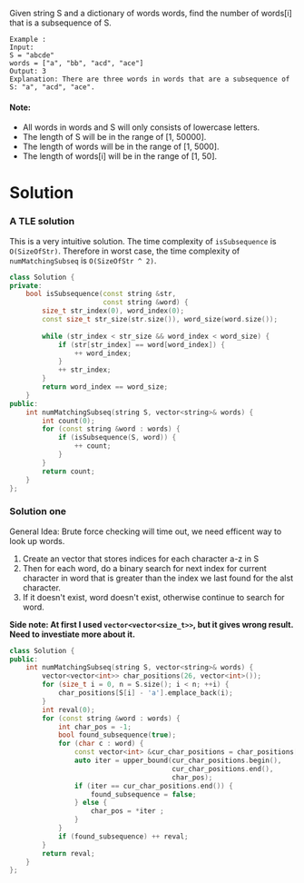 Given string S and a dictionary of words words, find the number of words[i] that is a subsequence of S.

```
Example :
Input: 
S = "abcde"
words = ["a", "bb", "acd", "ace"]
Output: 3
Explanation: There are three words in words that are a subsequence of S: "a", "acd", "ace".
```

#### Note:

* All words in words and S will only consists of lowercase letters.  
* The length of S will be in the range of [1, 50000].  
* The length of words will be in the range of [1, 5000].  
* The length of words[i] will be in the range of [1, 50].  

# Solution


### A TLE solution

This is a very intuitive solution. The time complexity of ```isSubsequence``` is ```O(SizeOfStr)```. Therefore in worst case, the time complexity of ```numMatchingSubseq``` is ```O(SizeOfStr ^ 2)```.

```cpp
class Solution {
private:
    bool isSubsequence(const string &str,
                       const string &word) {
        size_t str_index(0), word_index(0);
        const size_t str_size(str.size()), word_size(word.size());
        
        while (str_index < str_size && word_index < word_size) {
            if (str[str_index] == word[word_index]) {
                ++ word_index;
            }
            ++ str_index;
        }
        return word_index == word_size;
    }
public:
    int numMatchingSubseq(string S, vector<string>& words) {
        int count(0);
        for (const string &word : words) {
            if (isSubsequence(S, word)) {
                ++ count;
            }
        }
        return count;
    }
};
```

### Solution one

General Idea: Brute force checking will time out, we need efficent way to look up words.

1. Create an vector that stores indices for each character a-z in S
2. Then for each word, do a binary search for next index for current character in word that is greater than the index we last found for the alst character.
3. If it doesn't exist, word doesn't exist, otherwise continue to search for word.


__Side note: At first I used ```vector<vector<size_t>>```, but it gives wrong result. Need to investiate more about it.__

```cpp
class Solution {
public:
    int numMatchingSubseq(string S, vector<string>& words) {
        vector<vector<int>> char_positions(26, vector<int>());
        for (size_t i = 0, n = S.size(); i < n; ++i) {
            char_positions[S[i] - 'a'].emplace_back(i);
        }
        int reval(0);
        for (const string &word : words) {
            int char_pos = -1;
            bool found_subsequence(true);
            for (char c : word) {
                const vector<int> &cur_char_positions = char_positions[c - 'a'];
                auto iter = upper_bound(cur_char_positions.begin(), 
                                        cur_char_positions.end(), 
                                        char_pos);
                if (iter == cur_char_positions.end()) {
                    found_subsequence = false;
                } else {
                    char_pos = *iter ;
                }
            }
            if (found_subsequence) ++ reval;
        }
        return reval;
    }
};
```

